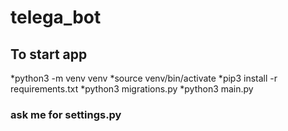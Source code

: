 # telega_bot

## To start app
*python3 -m venv venv
*source venv/bin/activate
*pip3 install -r requirements.txt
*python3 migrations.py
*python3 main.py

### ask me for settings.py


